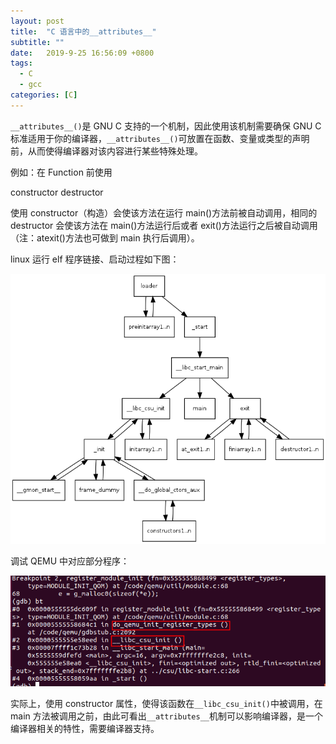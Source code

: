 ```yaml
---
layout: post
title:  "C 语言中的__attributes__"
subtitle: ""
date:   2019-9-25 16:56:09 +0800
tags:
  - C
  - gcc
categories: [C]
---
```


`__attributes__()`是 GNU C 支持的一个机制，因此使用该机制需要确保 GNU C 标准适用于你的编译器，`__attributes__()`可放置在函数、变量或类型的声明前，从而使得编译器对该内容进行某些特殊处理。

<!-- more -->

例如：在 Function 前使用

constructor
destructor

使用 constructor（构造）会使该方法在运行 main()方法前被自动调用，相同的 destructor 会使该方法在 main()方法运行后或者 exit()方法运行之后被自动调用（注：atexit()方法也可做到 main 执行后调用）。

linux 运行 elf 程序链接、启动过程如下图：

![](..\pictures\elf_callgraph.png)

调试 QEMU 中对应部分程序：

![](..\pictures\C_constructor.jpg)

实际上，使用 constructor 属性，使得该函数在`__libc_csu_init()`中被调用，在 main 方法被调用之前，由此可看出`__attributes__`机制可以影响编译器，是一个编译器相关的特性，需要编译器支持。



[Function-Attributes]: https://gcc.gnu.org/onlinedocs/gcc-4.0.0/gcc/Function-Attributes.html
[Type-Attributes]: https://gcc.gnu.org/onlinedocs/gcc-4.0.0/gcc/Type-Attributes.html
[Variable-Attributes]: https://gcc.gnu.org/onlinedocs/gcc-4.0.0/gcc/Variable-Attributes.html


